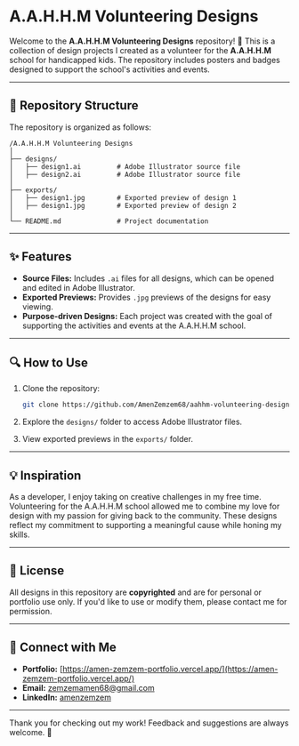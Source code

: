# A.A.H.H.M Volunteering Designs

Welcome to the **A.A.H.H.M Volunteering Designs** repository! 🎨 This is a collection of design projects I created as a volunteer for the **A.A.H.H.M** school for handicapped kids. The repository includes posters and badges designed to support the school's activities and events.

---

## 📁 Repository Structure

The repository is organized as follows:

```
/A.A.H.H.M Volunteering Designs
│
├── designs/
│   ├── design1.ai         # Adobe Illustrator source file
│   ├── design2.ai         # Adobe Illustrator source file
│
├── exports/
│   ├── design1.jpg        # Exported preview of design 1
│   ├── design1.jpg        # Exported preview of design 2
│
└── README.md              # Project documentation
```

---

## ✨ Features

- **Source Files:** Includes `.ai` files for all designs, which can be opened and edited in Adobe Illustrator.
- **Exported Previews:** Provides `.jpg` previews of the designs for easy viewing.
- **Purpose-driven Designs:** Each project was created with the goal of supporting the activities and events at the A.A.H.H.M school.

---

## 🔍 How to Use

1. Clone the repository:
   ```bash
   git clone https://github.com/AmenZemzem68/aahhm-volunteering-designs.git
   ```

2. Explore the `designs/` folder to access Adobe Illustrator files.
3. View exported previews in the `exports/` folder.

---

## 💡 Inspiration

As a developer, I enjoy taking on creative challenges in my free time. Volunteering for the A.A.H.H.M school allowed me to combine my love for design with my passion for giving back to the community. These designs reflect my commitment to supporting a meaningful cause while honing my skills.

---

## 📜 License

All designs in this repository are **copyrighted** and are for personal or portfolio use only. If you'd like to use or modify them, please contact me for permission.

---

## 🌟 Connect with Me

- **Portfolio:** [https://amen-zemzem-portfolio.vercel.app/](https://amen-zemzem-portfolio.vercel.app/)
- **Email:** [zemzemamen68@gmail.com](mailto:zemzemamen68@gmail.com)
- **LinkedIn:** [amenzemzem](https://linkedin.com/in/amenzemzem)

---

Thank you for checking out my work! Feedback and suggestions are always welcome. 🚀
